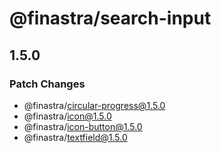 # @finastra/search-input

## 1.5.0

### Patch Changes

- @finastra/circular-progress@1.5.0
- @finastra/icon@1.5.0
- @finastra/icon-button@1.5.0
- @finastra/textfield@1.5.0
